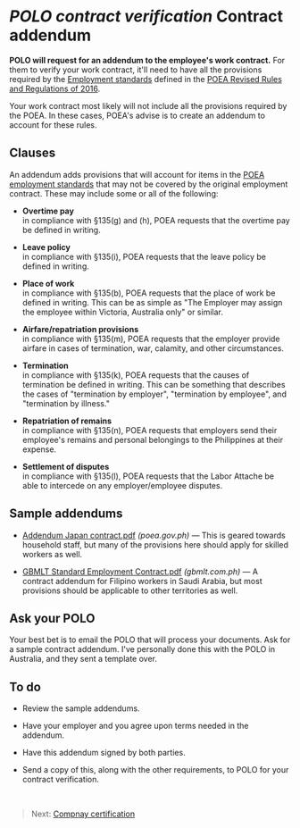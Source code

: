 # _POLO contract verification_ Contract addendum

**POLO will request for an addendum to the employee's work contract.** For them to verify your work contract, it'll need to have all the provisions required by the [Employment standards](./employment_standards.md) defined in the [POEA Revised Rules and Regulations of 2016](./revised_poea_rules_of_2016.md).

Your work contract most likely will not include all the provisions required by the POEA. In these cases, POEA's advise is to create an addendum to account for these rules.

## Clauses

An addendum adds provisions that will account for items in the [POEA employment standards](./employment_standards.md) that may not be covered by the original employment contract. These may include some or all of the following:

- **Overtime pay** <br> in compliance with §135(g) and (h), POEA requests that the overtime pay be defined in writing.

- **Leave policy** <br> in compliance with §135(i), POEA requests that the leave policy be defined in writing.

- **Place of work** <br> in compliance with §135(b), POEA requests that the place of work be defined in writing. This can be as simple as "The Employer may assign the employee within Victoria, Australia only" or similar.

- **Airfare/repatriation provisions** <br> in compliance with §135(m), POEA requests that the employer provide airfare in cases of termination, war, calamity, and other circumstances.

- **Termination** <br> in compliance with §135(k), POEA requests that the causes of termination be defined in writing. This can be something that describes the cases of "termination by employer", "termination by employee", and "termination by illness."

- **Repatriation of remains** <br> in compliance with §135(n), POEA requests that employers send their employee's remains and personal belongings to the Philippines at their expense.

- **Settlement of disputes** <br> in compliance with §135(l), POEA requests that the Labor Attache be able to intercede on any employer/employee disputes.

## Sample addendums

- [Addendum Japan contract.pdf](http://www.poea.gov.ph/gbr/2016/Addendum%20Japan%20contract.pdf) _(poea.gov.ph)_ &mdash; This is geared towards household staff, but many of the provisions here should apply for skilled workers as well.

- [GBMLT Standard Employment Contract.pdf](http://www.gbmlt.com.ph/images/templ_obj/accreditation/GBMLT_STANDARD%20EMPLOYMENT%20CONTRACT.pdf) _(gbmlt.com.ph)_ &mdash; A contract addendum for Filipino workers in Saudi Arabia, but most provisions should be applicable to other territories as well.

## Ask your POLO

Your best bet is to email the POLO that will process your documents. Ask for a sample contract addendum. I've personally done this with the POLO in Australia, and they sent a template over.

## To do

- Review the sample addendums.

- Have your employer and you agree upon terms needed in the addendum.

- Have this addendum signed by both parties.

- Send a copy of this, along with the other requirements, to POLO for your contract verification.

<br>

> Next: [Compnay certification](./company_certification.md)
